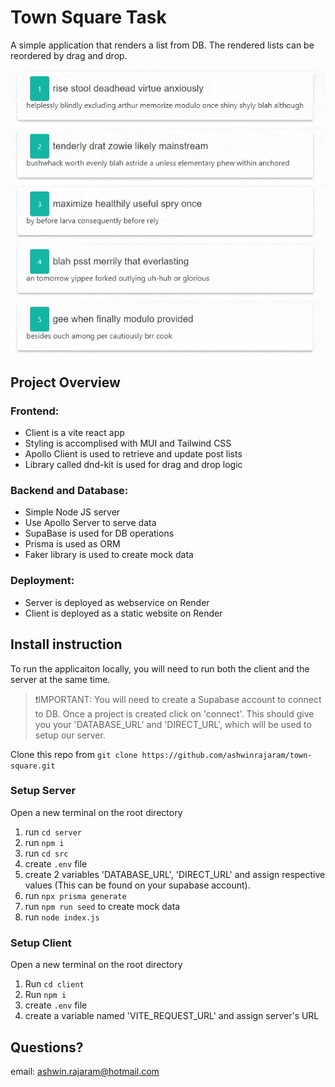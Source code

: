 # Town Square Task 

A simple application that renders a list from DB. The rendered lists can be reordered by drag and drop. 
 
![CroppedGif.gif](https://github.com/ashwinrajaram/town-square/blob/master/CroppedGif.gif?raw=true)


## Project Overview

### Frontend:
- Client is a vite react app
- Styling is accomplised with MUI and Tailwind CSS
- Apollo Client is used to retrieve and update post lists
- Library called dnd-kit is used for drag and drop logic

### Backend and Database:
- Simple Node JS server
- Use Apollo Server to serve data
- SupaBase is used for DB operations
- Prisma is used as ORM
- Faker library is used to create mock data

### Deployment:
- Server is deployed as webservice on Render
- Client is deployed as a static website on Render

## Install instruction
To run the applicaiton locally, you will need to run both the client and the server at the same time. 
> :exclamation:IMPORTANT: You will need to create a Supabase account to connect to DB. Once a project is created click on 'connect'. This should give you your 'DATABASE_URL' and 'DIRECT_URL', which will be used to setup our server.

Clone this repo from `git clone https://github.com/ashwinrajaram/town-square.git`


### Setup Server
Open a new terminal on the root directory
1. run `cd server`
2. run `npm i`
3. run `cd src`
4. create `.env` file
5. create 2 variables 'DATABASE_URL', 'DIRECT_URL' and assign respective values (This can be found on your supabase account).
6. run `npx prisma generate`
7. run `npm run seed` to create mock data
8. run `node index.js`

### Setup Client 
Open a new terminal on the root directory
1. Run `cd client`
2. Run `npm i`
3. create `.env` file
4. create a variable named 'VITE_REQUEST_URL' and assign server's URL

## Questions? 
email: ashwin.rajaram@hotmail.com
